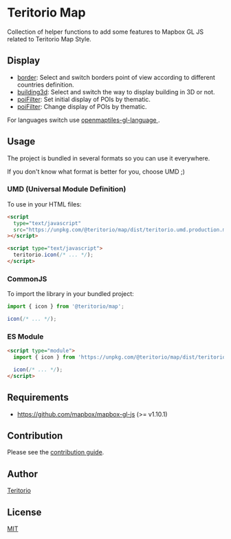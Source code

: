 # Teritorio Map

Collection of helper functions to add some features to Mapbox GL JS related to Teritorio Map Style.

## Display

- [border](https://teritorio.github.io/teritorio-map/border): Select and switch borders point of view according to different countries definition.
- [building3d](https://teritorio.github.io/teritorio-map/building3d): Select and switch the way to display building in 3D or not.
- [poiFilter](https://teritorio.github.io/teritorio-map/poiFilter/index-initial-settings.html): Set initial display of POIs by thematic.
- [poiFilter](https://teritorio.github.io/teritorio-map/poiFilter/index-change.html): Change display of POIs by thematic.

For languages switch use [ openmaptiles-gl-language
](https://github.com/teritorio/openmaptiles-gl-language).

## Usage

The project is bundled in several formats so you can use it everywhere.

If you don't know what format is better for you, choose UMD ;)

### UMD (Universal Module Definition)

To use in your HTML files:

```html
<script
  type="text/javascript"
  src="https://unpkg.com/@teritorio/map/dist/teritorio.umd.production.min.js"
></script>

<script type="text/javascript">
  teritorio.icon(/* ... */);
</script>
```

### CommonJS

To import the library in your bundled project:

```js
import { icon } from '@teritorio/map';

icon(/* ... */);
```

### ES Module

```html
<script type="module">
  import { icon } from 'https://unpkg.com/@teritorio/map/dist/teritorio.esm.js';

  icon(/* ... */);
</script>
```

## Requirements

- <https://github.com/mapbox/mapbox-gl-js> (>= v1.10.1)

## Contribution

Please see the [contribution guide](CONTRIBUTING.md).

## Author

[Teritorio](https://teritorio.fr)

## License

[MIT](LICENSE)
